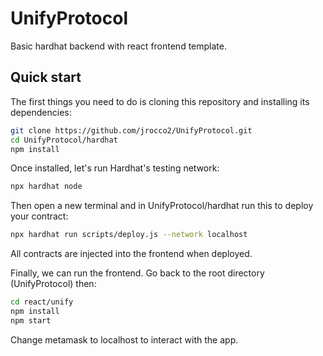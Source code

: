 # UnifyProtocol

Basic hardhat backend with react frontend template. 
## Quick start

The first things you need to do is cloning this repository and installing its
dependencies:

```sh
git clone https://github.com/jrocco2/UnifyProtocol.git
cd UnifyProtocol/hardhat
npm install
```

Once installed, let's run Hardhat's testing network:

```sh
npx hardhat node
```

Then open a new terminal and in UnifyProtocol/hardhat run this to
deploy your contract:

```sh
npx hardhat run scripts/deploy.js --network localhost
```
All contracts are injected into the frontend when deployed.

Finally, we can run the frontend. Go back to the root directory (UnifyProtocol) then:

```sh
cd react/unify
npm install
npm start
```

Change metamask to localhost to interact with the app.
